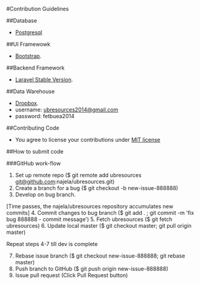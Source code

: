 #Contribution Guidelines

##Database
*	[Postgresql](http://www.postgresql.org/)

##UI Framewowk
*	[Bootstrap](http://getbootstrap.com).

##Backend Framework
*	[Laravel Stable Version](http://laravel.com/docs).

##Data Warehouse
*	[Dropbox](http://dropbox.com).
*	username: ubresources2014@gmail.com
*	password: fetbuea2014

##Contributing Code
*  You agree to license your contributions under [MIT license](http://opensource.org/licenses/MIT)

##How to submit code

###GitHub work-flow
   1. Set up remote repo ($ git remote add ubresources git@github.com:najela/ubresources.git)
   2. Create a branch for a bug ($ git checkout -b new-issue-888888)
   3. Develop on bug branch.

   [Time passes, the najela/ubresources repository accumulates new commits]
   4. Commit changes to bug branch ($ git add . ; git commit -m 'fix bug 888888 - commit message')
   5. Fetch ubresources ($ git fetch ubresources)
   6. Update local master ($ git checkout master; git pull origin master)

   Repeat steps 4-7 till dev is complete

   7. Rebase issue branch ($ git checkout new-issue-888888; git rebase master)
   8. Push branch to GitHub ($ git push origin new-issue-888888)
   9. Issue pull request (Click Pull Request button)
